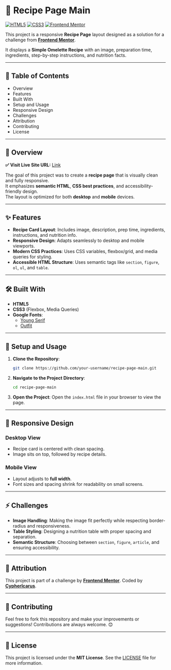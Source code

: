
# 🍳 Recipe Page Main

[![HTML5](https://img.shields.io/badge/HTML5-orange?logo=html5&logoColor=white)](https://developer.mozilla.org/en-US/docs/Web/Guide/HTML/HTML5) [![CSS3](https://img.shields.io/badge/CSS3-blue?logo=css3&logoColor=white)](https://developer.mozilla.org/en-US/docs/Web/CSS) [![Frontend Mentor](https://img.shields.io/badge/Challenge-Frontend%20Mentor-purple)](https://www.frontendmentor.io)

This project is a responsive **Recipe Page** layout designed as a solution for a challenge from [**Frontend Mentor**](https://www.frontendmentor.io/).

It displays a **Simple Omelette Recipe** with an image, preparation time, ingredients, step-by-step instructions, and nutrition facts.

---

## 📑 Table of Contents
- Overview
- Features
- Built With
- Setup and Usage
- Responsive Design
- Challenges
- Attribution
- Contributing
- License

---

## 🔎 Overview

**✅ Visit Live Site URL:** [Link](https://responsive-recipe-page.netlify.app/)

The goal of this project was to create a **recipe page** that is visually clean and fully responsive.  
It emphasizes **semantic HTML**, **CSS best practices**, and accessibility-friendly design.  
The layout is optimized for both **desktop** and **mobile** devices.

---

## ✨ Features
- **Recipe Card Layout**: Includes image, description, prep time, ingredients, instructions, and nutrition info.  
- **Responsive Design**: Adapts seamlessly to desktop and mobile viewports.  
- **Modern CSS Practices**: Uses CSS variables, flexbox/grid, and media queries for styling.  
- **Accessible HTML Structure**: Uses semantic tags like `section`, `figure`, `ol`, `ul`, and `table`.

---

## 🛠 Built With
- **HTML5**  
- **CSS3** (Flexbox, Media Queries)  
- **Google Fonts**:  
  - [Young Serif](https://fonts.google.com/specimen/Young+Serif)  
  - [Outfit](https://fonts.google.com/specimen/Outfit)  

---

## 🚀 Setup and Usage
1. **Clone the Repository**:
   ```bash
   git clone https://github.com/your-username/recipe-page-main.git
   ```

2. **Navigate to the Project Directory**:

   ```bash
   cd recipe-page-main
   ```

3. **Open the Project**:
   Open the `index.html` file in your browser to view the page.

---

## 📱 Responsive Design

### Desktop View

* Recipe card is centered with clean spacing.
* Image sits on top, followed by recipe details.

### Mobile View

* Layout adjusts to **full width**.
* Font sizes and spacing shrink for readability on small screens.

---

## ⚡ Challenges

* **Image Handling**: Making the image fit perfectly while respecting border-radius and responsiveness.
* **Table Styling**: Designing a nutrition table with proper spacing and separation.
* **Semantic Structure**: Choosing between `section`, `figure`, `article`, and ensuring accessibility.

---

## 🙌 Attribution

This project is part of a challenge by [**Frontend Mentor**](https://www.frontendmentor.io/).
Coded by [**CypherIcarus**](https://github.com/Cyphericarus/).

---

## 🤝 Contributing

Feel free to fork this repository and make your improvements or suggestions!
Contributions are always welcome. 😊

---

## 📄 License

This project is licensed under the **MIT License**.
See the [LICENSE](LICENSE) file for more information.